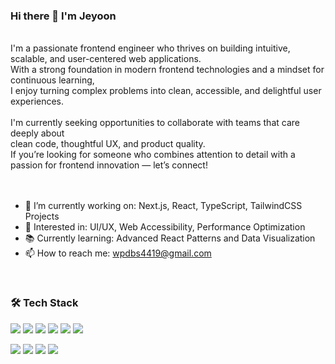 ### Hi there 👋 I'm Jeyoon
<br>
I'm a passionate frontend engineer who thrives on building intuitive, scalable, and user-centered web applications.<br>
With a strong foundation in modern frontend technologies and a mindset for continuous learning,<br>  
I enjoy turning complex problems into clean, accessible, and delightful user experiences.<br>
<br>
I'm currently seeking opportunities to collaborate with teams that care deeply about <br> clean code, thoughtful UX, and product quality.<br>  
If you’re looking for someone who combines attention to detail with a passion for frontend innovation — let’s connect!<br>
<br>
<br>

- 🔭 I’m currently working on: Next.js, React, TypeScript, TailwindCSS Projects
- 🌟 Interested in: UI/UX, Web Accessibility, Performance Optimization
- 📚 Currently learning: Advanced React Patterns and Data Visualization
- 📫 How to reach me: wpdbs4419@gmail.com
<br>

### 🛠️ Tech Stack
<p align="left">
    <img src="https://img.shields.io/badge/React-61DAFB?style=flat&logo=react&logoColor=white"/>
  <img src="https://img.shields.io/badge/Next.js-000000?style=flat&logo=next.js&logoColor=white"/>
    <img src="https://img.shields.io/badge/TypeScript-3178C6?style=flat&logo=typescript&logoColor=white"/>
    <img src="https://img.shields.io/badge/TailwindCSS-06B6D4?style=flat&logo=tailwindcss&logoColor=white"/>
 <img src="https://img.shields.io/badge/Vue.js-4FC08D?style=flat&logo=vue.js&logoColor=white"/>
  <img src="https://img.shields.io/badge/Nuxt.js-00DC82?style=flat&logo=nuxt.js&logoColor=white"/>
</p>
<p align="left">
    <img src="https://img.shields.io/badge/HTML5-E34F26?style=flat&logo=html5&logoColor=white"/>
  <img src="https://img.shields.io/badge/CSS3-1572B6?style=flat&logo=css3&logoColor=white"/>
  <img src="https://img.shields.io/badge/JavaScript-F7DF1E?style=flat&logo=javascript&logoColor=black"/>
 
  <img src="https://img.shields.io/badge/Firebase-FFCA28?style=flat&logo=firebase&logoColor=black"/>
</p>
